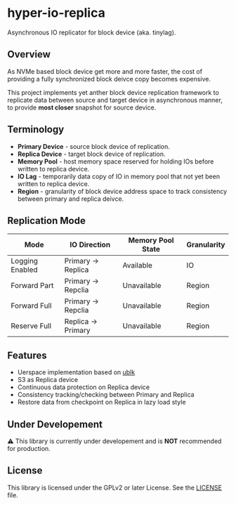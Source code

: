 # hyper-io-replica

Asynchronous IO replicator for block device (aka. tinylag).

## Overview

As NVMe based block device get more and more faster, the cost of providing a fully synchronized block deivce copy becomes expensive.

This project implements yet anther block device replication framework to replicate data between source and target device in asynchronous manner, to provide **most closer** snapshot for source device.

## Terminology

- **Primary Device** - source block device of replication.
- **Replica Device** - target block device of replication.
- **Memory Pool** - host memory space reserved for holding IOs before written to replica device.
- **IO Lag** - temporarily data copy of IO in memory pool that not yet been written to replica device.
- **Region** - granularity of block device address space to track consistency between primary and replica deivce.

## Replication Mode

| Mode | IO Direction | Memory Pool State | Granularity |
| ---- | ---- | ---- | ---- |
| Logging Enabled | Primary -> Replica | Available | IO |
| Forward Part | Primary -> Repclia | Unavailable | Region |
| Forward Full | Primary -> Repclia | Unavailable | Region |
| Reserve Full | Replica -> Primary | Unavailable | Region |

## Features

- Uerspace implementation based on [ublk](https://docs.kernel.org/block/ublk.html)
- S3 as Replica device 
- Continuous data protection on Replica device
- Consistency tracking/checking between Primary and Replica
- Restore data from checkpoint on Replica in lazy load style

## Under Developement

:warning: This library is currently under developement and is **NOT** recommended for production.

## License

This library is licensed under the GPLv2 or later License. See the [LICENSE](LICENSE) file.
